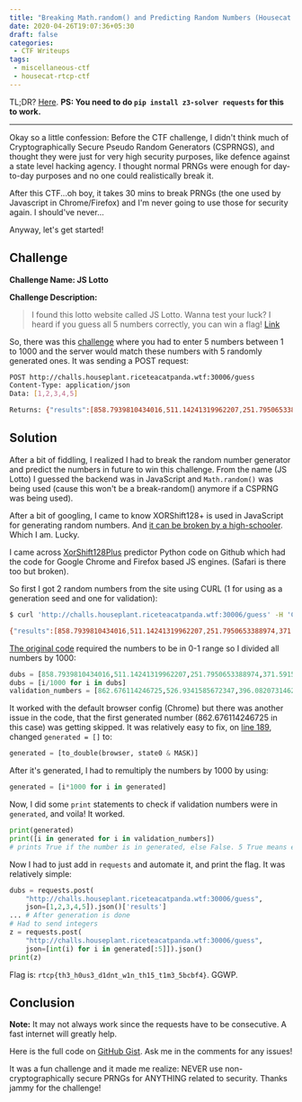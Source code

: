 ```yaml
---
title: "Breaking Math.random() and Predicting Random Numbers (Housecat RTCP CTF Writeup: JS Lotto)"
date: 2020-04-26T19:07:36+05:30
draft: false
categories:
 - CTF Writeups
tags:
 - miscellaneous-ctf
 - housecat-rtcp-ctf
---
```


TL;DR? [Here](https://gist.github.com/FadedCoder/b7f23039e8933bcc07d0dc61da093b29).
**PS: You need to do `pip install z3-solver requests` for this to work.**

---

Okay so a little confession: Before the CTF challenge, I didn't think much of Cryptographically Secure Pseudo Random Generators (CSPRNGS), and thought they were just for very high security purposes, like defence against a state level hacking agency. I thought normal PRNGs were enough for day-to-day purposes and no one could realistically break it.

After this CTF...oh boy, it takes 30 mins to break PRNGs (the one used by Javascript in Chrome/Firefox) and I'm never going to use those for security again. I should've never...

Anyway, let's get started!

## Challenge

**Challenge Name: JS Lotto**

**Challenge Description:**

> I found this lotto website called JS Lotto. Wanna test your luck? I heard if you guess all 5 numbers correctly, you can win a flag!
[Link](http://challs.houseplant.riceteacatpanda.wtf:30006/)

So, there was this [challenge](http://challs.houseplant.riceteacatpanda.wtf:30006/) where you had to enter 5 numbers between 1 to 1000 and the server would match these numbers with 5 randomly generated ones. It was sending a POST request:

``` bash
POST http://challs.houseplant.riceteacatpanda.wtf:30006/guess
Content-Type: application/json
Data: [1,2,3,4,5]

Returns: {"results":[858.7939810434016,511.14241319962207,251.7950653388974,371.5915221535004,262.29409707684704]}
```


## Solution

After a bit of fiddling, I realized I had to break the random number generator and predict the numbers in future to win this challenge. From the name (JS Lotto) I guessed the backend was in JavaScript and `Math.random()` was being used (cause this won't be a break-random() anymore if a CSPRNG was being used).

After a bit of googling, I came to know XORShift128+ is used in JavaScript for generating random numbers. And [it can be broken by a high-schooler](https://lemire.me/blog/2017/08/22/cracking-random-number-generators-xoroshiro128/). Which I am. Lucky.

I came across [XorShift128Plus](https://github.com/TACIXAT/XorShift128Plus) predictor Python code on Github which had the code for Google Chrome and Firefox based JS engines. (Safari is there too but broken).

So first I got 2 random numbers from the site using CURL (1 for using as a generation seed and one for validation):

``` bash
$ curl 'http://challs.houseplant.riceteacatpanda.wtf:30006/guess' -H 'Content-Type: application/json' --data '[2,2,2,2,2]' & curl 'http://challs.houseplant.riceteacatpanda.wtf:30006/guess' -H 'Content-Type: application/json' --data '[2,2,2,2,2]'

{"results":[858.7939810434016,511.14241319962207,251.7950653388974,371.5915221535004,262.29409707684704]}{"results":[862.676114246725,526.9341585672347,396.08207314621023,634.2906066568407,603.2069164482145]}
```

[The original code](https://github.com/TACIXAT/XorShift128Plus/blob/master/xs128p.py#L147) required the numbers to be in 0-1 range so I divided all numbers by 1000:

``` python
dubs = [858.7939810434016,511.14241319962207,251.7950653388974,371.5915221535004,262.29409707684704]
dubs = [i/1000 for i in dubs]
validation_numbers = [862.676114246725,526.9341585672347,396.08207314621023,634.2906066568407,603.2069164482145]
```
It worked with the default browser config (Chrome) but there was another issue in the code, that the first generated number (862.676114246725 in this case) was getting skipped. It was relatively easy to fix, on [line 189](https://github.com/TACIXAT/XorShift128Plus/blob/master/xs128p.py#L189), changed `generated = []` to:

``` python
generated = [to_double(browser, state0 & MASK)]
```
After it's generated, I had to remultiply the numbers by 1000 by using:
``` python
generated = [i*1000 for i in generated]
```
Now, I did some `print` statements to check if validation numbers were in `generated`, and voila! It worked.

``` python
print(generated)
print([i in generated for i in validation_numbers])
# prints True if the number is in generated, else False. 5 True means everything is working!
```

Now I had to just add in `requests` and automate it, and print the flag. It was relatively simple:

``` python
dubs = requests.post(
    "http://challs.houseplant.riceteacatpanda.wtf:30006/guess",
    json=[1,2,3,4,5]).json()['results']
... # After generation is done
# Had to send integers
z = requests.post(
    "http://challs.houseplant.riceteacatpanda.wtf:30006/guess",
    json=[int(i) for i in generated[:5]]).json()
print(z)
```

Flag is: `rtcp{th3_h0us3_d1dnt_w1n_th15_t1m3_5bcbf4}`. GGWP.

## Conclusion

**Note:** It may not always work since the requests have to be consecutive. A fast internet will greatly help.

Here is the full code on [GitHub Gist](https://gist.github.com/FadedCoder/b7f23039e8933bcc07d0dc61da093b29). Ask me in the comments for any issues!

It was a fun challenge and it made me realize: NEVER use non-cryptographically secure PRNGs for ANYTHING related to security. Thanks jammy for the challenge!